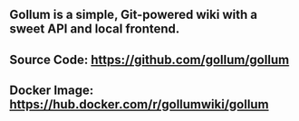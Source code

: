 ## **Gollum is a simple, Git-powered wiki with a sweet API and local frontend.**
## Source Code: https://github.com/gollum/gollum
## Docker Image: https://hub.docker.com/r/gollumwiki/gollum
